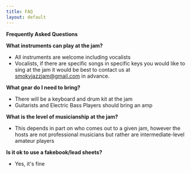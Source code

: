 ```yaml
---
title: FAQ
layout: default
---
```


**Frequently Asked Questions**

**What instruments can play at the jam?**
- All instruments are welcome including vocalists
- Vocalists, if there are specific songs in specific keys you would like to sing at the jam it would be best to contact us at smokyjazzjam@gmail.com in advance.

**What gear do I need to bring?**
- There will be a keyboard and drum kit at the jam
- Guitarists and Electric Bass Players should bring an amp

**What is the level of musicianship at the jam?**
- This depends in part on who comes out to a given jam, however the hosts are not professional musicians but rather are intermediate-level amateur players

**Is it ok to use a fakebook/lead sheets?**
- Yes, it's fine

